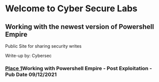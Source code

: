 # Welcome to Cyber Secure Labs


## Working with the newest version of Powershell Empire

Public Site for sharing security writes

Write-up by: Cybersec





### [Place 1](#Place-2)<span id="place1">Working with Powershell Empire - Post Exploitation - Pub Date 09/12/2021</span>
